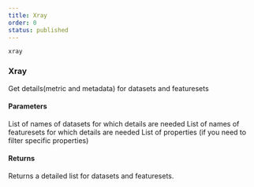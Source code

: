 ```yaml
---
title: Xray
order: 0
status: published
---
```


`xray`
### Xray

Get details(metric and metadata) for datasets and featuresets

#### Parameters
<Expandable title="datasets" type="Optional[Union[str, List[str]]]">
List of names of datasets for which details are needed
</Expandable>

<Expandable title="featuresets" type="Optional[Union[str, List[str]]]">
List of names of featuresets for which details are needed
</Expandable>

<Expandable title="properties" type="Optional[Union[str, List[str]]] ">
List of properties (if you need to filter specific properties)
</Expandable>

#### Returns
<Expandable type="Union[List[Dataset],List[Featureset]]">
Returns a detailed list for datasets and featuresets.
</Expandable>


<pre snippet="api-reference/client/xray#xray" status="success"
    message="A valid Xray example">
</pre>
